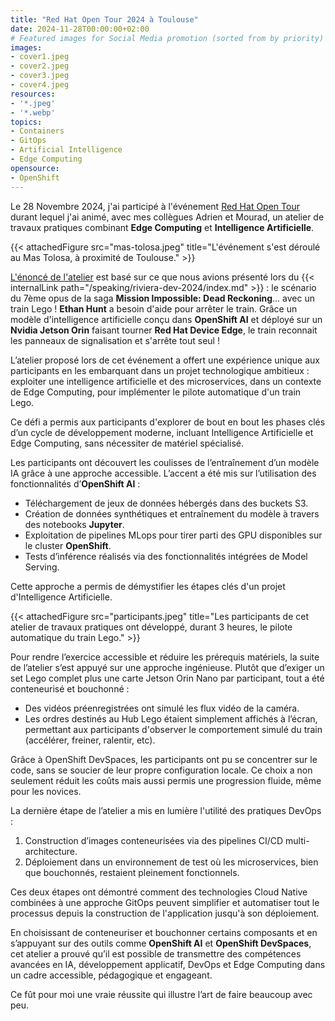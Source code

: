 ```yaml
---
title: "Red Hat Open Tour 2024 à Toulouse"
date: 2024-11-28T00:00:00+02:00
# Featured images for Social Media promotion (sorted from by priority)
images:
- cover1.jpeg
- cover2.jpeg
- cover3.jpeg
- cover4.jpeg
resources:
- '*.jpeg'
- '*.webp'
topics:
- Containers
- GitOps
- Artificial Intelligence
- Edge Computing
opensource:
- OpenShift
---
```


Le 28 Novembre 2024, j'ai participé à l'événement [Red Hat Open Tour](https://events.redhat.com/profile/form/index.cfm?PKformID=0x1275737abcd) durant lequel j'ai animé, avec mes collègues Adrien et Mourad, un atelier de travaux pratiques combinant **Edge Computing** et **Intelligence Artificielle**.

{{< attachedFigure src="mas-tolosa.jpeg" title="L'événement s'est déroulé au Mas Tolosa, à proximité de Toulouse." >}}

[L'énoncé de l'atelier](https://open-tour-2024.netlify.app/fr/) est basé sur ce que nous avions présenté lors du {{< internalLink path="/speaking/riviera-dev-2024/index.md" >}} : le scénario du 7ème opus de la saga **Mission Impossible: Dead Reckoning**... avec un train Lego !
**Ethan Hunt** a besoin d'aide pour arrêter le train.
Grâce un modèle d'intelligence artificielle conçu dans **OpenShift AI** et déployé sur un **Nvidia Jetson Orin** faisant tourner **Red Hat Device Edge**, le train reconnait les panneaux de signalisation et s'arrête tout seul !

L’atelier proposé lors de cet événement a offert une expérience unique aux participants en les embarquant dans un projet technologique ambitieux : exploiter une intelligence artificielle et des microservices, dans un contexte de Edge Computing, pour implémenter le pilote automatique d'un train Lego.

Ce défi a permis aux participants d'explorer de bout en bout les phases clés d’un cycle de développement moderne, incluant Intelligence Artificielle et Edge Computing, sans nécessiter de matériel spécialisé.

Les participants ont découvert les coulisses de l’entraînement d’un modèle IA grâce à une approche accessible.
L’accent a été mis sur l’utilisation des fonctionnalités d’**OpenShift AI** :

- Téléchargement de jeux de données hébergés dans des buckets S3.
- Création de données synthétiques et entraînement du modèle à travers des notebooks **Jupyter**.
- Exploitation de pipelines MLops pour tirer parti des GPU disponibles sur le cluster **OpenShift**.
- Tests d’inférence réalisés via des fonctionnalités intégrées de Model Serving.

Cette approche a permis de démystifier les étapes clés d'un projet d'Intelligence Artificielle.

{{< attachedFigure src="participants.jpeg" title="Les participants de cet atelier de travaux pratiques ont développé, durant 3 heures, le pilote automatique du train Lego." >}}

Pour rendre l’exercice accessible et réduire les prérequis matériels, la suite de l’atelier s’est appuyé sur une approche ingénieuse.
Plutôt que d’exiger un set Lego complet plus une carte Jetson Orin Nano par participant, tout a été conteneurisé et bouchonné :

- Des vidéos préenregistrées ont simulé les flux vidéo de la caméra.
- Les ordres destinés au Hub Lego étaient simplement affichés à l’écran, permettant aux participants d'observer le comportement simulé du train (accélérer, freiner, ralentir, etc).

Grâce à OpenShift DevSpaces, les participants ont pu se concentrer sur le code, sans se soucier de leur propre configuration locale.
Ce choix a non seulement réduit les coûts mais aussi permis une progression fluide, même pour les novices.

La dernière étape de l’atelier a mis en lumière l'utilité des pratiques DevOps :  

1. Construction d’images conteneurisées via des pipelines CI/CD multi-architecture.  
2. Déploiement dans un environnement de test où les microservices, bien que bouchonnés, restaient pleinement fonctionnels.  

Ces deux étapes ont démontré comment des technologies Cloud Native combinées à une approche GitOps peuvent simplifier et automatiser tout le processus depuis la construction de l'application jusqu'à son déploiement.

En choisissant de conteneuriser et bouchonner certains composants et en s’appuyant sur des outils comme **OpenShift AI** et **OpenShift DevSpaces**, cet atelier a prouvé qu’il est possible de transmettre des compétences avancées en IA, développement applicatif, DevOps et Edge Computing dans un cadre accessible, pédagogique et engageant.

Ce fût pour moi une vraie réussite qui illustre l’art de faire beaucoup avec peu.
